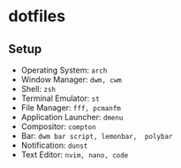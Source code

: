 # dotfiles

## Setup

- Operating System: `arch`
- Window Manager: `dwm, cwm`
- Shell: `zsh`
- Terminal Emulator: `st`
- File Manager: `fff, pcmanfm`
- Application Launcher: `dmenu`
- Compositor: `compton`
- Bar: `dwm bar script, lemonbar,  polybar`
- Notification: `dunst`
- Text Editor: `nvim, nano, code`
